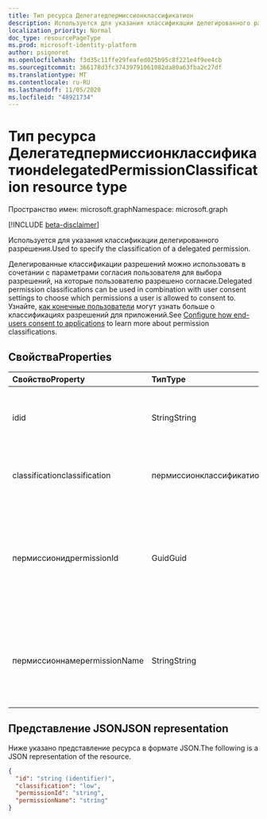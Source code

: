 ```yaml
---
title: Тип ресурса Делегатедпермиссионклассификатион
description: Используется для указания классификации делегированного разрешения.
localization_priority: Normal
doc_type: resourcePageType
ms.prod: microsoft-identity-platform
author: psignoret
ms.openlocfilehash: f3d35c11ffe29feafed025b95c8f221e4f9ee4cb
ms.sourcegitcommit: 366178d3fc37439791061082da80a63fba2c27df
ms.translationtype: MT
ms.contentlocale: ru-RU
ms.lasthandoff: 11/05/2020
ms.locfileid: "48921734"
---
```

# <a name="delegatedpermissionclassification-resource-type"></a><span data-ttu-id="5032b-103">Тип ресурса Делегатедпермиссионклассификатион</span><span class="sxs-lookup"><span data-stu-id="5032b-103">delegatedPermissionClassification resource type</span></span>

<span data-ttu-id="5032b-104">Пространство имен: microsoft.graph</span><span class="sxs-lookup"><span data-stu-id="5032b-104">Namespace: microsoft.graph</span></span>

[!INCLUDE [beta-disclaimer](../../includes/beta-disclaimer.md)]

<span data-ttu-id="5032b-105">Используется для указания классификации делегированного разрешения.</span><span class="sxs-lookup"><span data-stu-id="5032b-105">Used to specify the classification of a delegated permission.</span></span>

<span data-ttu-id="5032b-106">Делегированные классификации разрешений можно использовать в сочетании с параметрами согласия пользователя для выбора разрешений, на которые пользователю разрешено согласие.</span><span class="sxs-lookup"><span data-stu-id="5032b-106">Delegated permission classifications can be used in combination with user consent settings to choose which permissions a user is allowed to consent to.</span></span> <span data-ttu-id="5032b-107">Узнайте, [как конечные пользователи](/azure/active-directory/manage-apps/configure-user-consent) могут узнать больше о классификациях разрешений для приложений.</span><span class="sxs-lookup"><span data-stu-id="5032b-107">See [Configure how end-users consent to applications](/azure/active-directory/manage-apps/configure-user-consent) to learn more about permission classifications.</span></span>

## <a name="properties"></a><span data-ttu-id="5032b-108">Свойства</span><span class="sxs-lookup"><span data-stu-id="5032b-108">Properties</span></span>

| <span data-ttu-id="5032b-109">Свойство</span><span class="sxs-lookup"><span data-stu-id="5032b-109">Property</span></span> | <span data-ttu-id="5032b-110">Тип</span><span class="sxs-lookup"><span data-stu-id="5032b-110">Type</span></span> | <span data-ttu-id="5032b-111">Описание</span><span class="sxs-lookup"><span data-stu-id="5032b-111">Description</span></span> |
|:---------------|:--------|:----------|
| <span data-ttu-id="5032b-112">id</span><span class="sxs-lookup"><span data-stu-id="5032b-112">id</span></span> | <span data-ttu-id="5032b-113">String</span><span class="sxs-lookup"><span data-stu-id="5032b-113">String</span></span> | <span data-ttu-id="5032b-114">Уникальный идентификатор для ключа **делегатедпермиссионклассификатион** .</span><span class="sxs-lookup"><span data-stu-id="5032b-114">A unique identifier for the **delegatedPermissionClassification** Key.</span></span> <span data-ttu-id="5032b-115">Значение null не допускается.</span><span class="sxs-lookup"><span data-stu-id="5032b-115">Not nullable.</span></span> <span data-ttu-id="5032b-116">Только для чтения.</span><span class="sxs-lookup"><span data-stu-id="5032b-116">Read-only.</span></span> |
| <span data-ttu-id="5032b-117">classification</span><span class="sxs-lookup"><span data-stu-id="5032b-117">classification</span></span> | <span data-ttu-id="5032b-118">пермиссионклассификатионтипе</span><span class="sxs-lookup"><span data-stu-id="5032b-118">permissionClassificationType</span></span> | <span data-ttu-id="5032b-119">Заданное значение классификации.</span><span class="sxs-lookup"><span data-stu-id="5032b-119">The classification value being given.</span></span> <span data-ttu-id="5032b-120">Возможные значения: `low` .</span><span class="sxs-lookup"><span data-stu-id="5032b-120">Possible value: `low`.</span></span> <span data-ttu-id="5032b-121">Не поддерживает `$filter`.</span><span class="sxs-lookup"><span data-stu-id="5032b-121">Does not support `$filter`.</span></span> |
| <span data-ttu-id="5032b-122">пермиссионид</span><span class="sxs-lookup"><span data-stu-id="5032b-122">permissionId</span></span> | <span data-ttu-id="5032b-123">Guid</span><span class="sxs-lookup"><span data-stu-id="5032b-123">Guid</span></span> | <span data-ttu-id="5032b-124">Уникальный идентификатор ( **ID** ) для делегированного разрешения, указанного в коллекции **публишедпермиссионскопес** объекта [servicePrincipal](servicePrincipal.md).</span><span class="sxs-lookup"><span data-stu-id="5032b-124">The unique identifier ( **id** ) for the delegated permission listed in the **publishedPermissionScopes** collection of the [servicePrincipal](servicePrincipal.md).</span></span> <span data-ttu-id="5032b-125">Требуется при создании.</span><span class="sxs-lookup"><span data-stu-id="5032b-125">Required on create.</span></span> <span data-ttu-id="5032b-126">Не поддерживает `$filter`.</span><span class="sxs-lookup"><span data-stu-id="5032b-126">Does not support `$filter`.</span></span> |
| <span data-ttu-id="5032b-127">пермиссионнаме</span><span class="sxs-lookup"><span data-stu-id="5032b-127">permissionName</span></span> | <span data-ttu-id="5032b-128">String</span><span class="sxs-lookup"><span data-stu-id="5032b-128">String</span></span> | <span data-ttu-id="5032b-129">Значение утверждения ( **value** ) для делегированного разрешения, указанного в коллекции **публишедпермиссионскопес** объекта [servicePrincipal](servicePrincipal.md).</span><span class="sxs-lookup"><span data-stu-id="5032b-129">The claim value ( **value** ) for the delegated permission listed in the **publishedPermissionScopes** collection of the [servicePrincipal](servicePrincipal.md).</span></span> <span data-ttu-id="5032b-130">Не поддерживает `$filter`.</span><span class="sxs-lookup"><span data-stu-id="5032b-130">Does not support `$filter`.</span></span> |

## <a name="json-representation"></a><span data-ttu-id="5032b-131">Представление JSON</span><span class="sxs-lookup"><span data-stu-id="5032b-131">JSON representation</span></span>

<span data-ttu-id="5032b-132">Ниже указано представление ресурса в формате JSON.</span><span class="sxs-lookup"><span data-stu-id="5032b-132">The following is a JSON representation of the resource.</span></span>

<!-- {
  "blockType": "resource",
  "optionalProperties": [

  ],
  "@odata.type": "microsoft.graph.delegatedPermissionClassification"
}-->

```json
{
  "id": "string (identifier)",
  "classification": "low",
  "permissionId": "string",
  "permissionName": "string"
}
```
